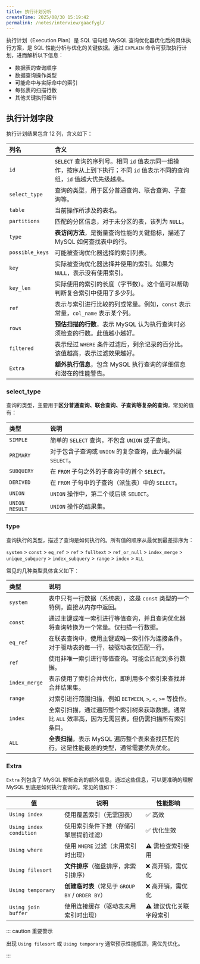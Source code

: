 ```yaml
---
title: 执行计划分析
createTime: 2025/08/30 15:19:42
permalink: /notes/interview/gaacfygl/
---
```

执行计划（Execution Plan）是 SQL 语句经 MySQL 查询优化器优化后的具体执行方案，是 SQL 性能分析与优化的关键依据。通过 `EXPLAIN` 命令可获取执行计划，进而解析以下信息：

- 数据表的查询顺序
- 数据查询操作类型
- 可能命中与实际命中的索引
- 每张表的扫描行数
- 其他关键执行细节

## 执行计划字段

执行计划结果包含 12 列，含义如下：

| 列名              | 含义                                                                         |
| :-------------- | :------------------------------------------------------------------------- |
| `id`            | `SELECT` 查询的序列号。相同 `id` 值表示同一组操作，按序从上到下执行；不同 `id` 值表示不同的查询组，`id` 值越大优先级越高。 |
| `select_type`   | 查询的类型，用于区分普通查询、联合查询、子查询等。                                                  |
| `table`         | 当前操作所涉及的表名。                                                                |
| `partitions`    | 匹配的分区信息，对于未分区的表，该列为 `NULL`。                                                |
| `type`          | **表访问方法**，是衡量查询性能的关键指标，描述了 MySQL 如何查找表中的行。                                 |
| `possible_keys` | 可能被查询优化器选择的索引列表。                                                           |
| `key`           | 实际被查询优化器选择并使用的索引。如果为 `NULL`，表示没有使用索引。                                      |
| `key_len`       | 实际使用的索引的长度（字节数）。这个值可以帮助判断复合索引中使用了多少列。                                      |
| `ref`           | 表示与索引进行比较的列或常量。例如，`const` 表示常量，`col_name` 表示某个列。                           |
| `rows`          | **预估扫描的行数**，表示 MySQL 认为执行查询时必须检查的行数。此值越小越好。                                |
| `filtered`      | 表示经过 `WHERE` 条件过滤后，剩余记录的百分比。该值越高，表示过滤效果越好。                                 |
| `Extra`         | **额外执行信息**，包含 MySQL 执行查询的详细信息和潜在的性能警告。                                     |

### select_type

查询的类型，主要用于**区分普通查询、联合查询、子查询等复杂的查询**，常见的值有：

| 类型             | 说明                                     |
| :------------- | :------------------------------------- |
| `SIMPLE`       | 简单的 `SELECT` 查询，不包含 `UNION` 或子查询。      |
| `PRIMARY`      | 对于包含子查询或 `UNION` 的复杂查询，此为最外层 `SELECT`。 |
| `SUBQUERY`     | 在 `FROM` 子句之外的子查询中的首个 `SELECT`。        |
| `DERIVED`      | 在 `FROM` 子句中的子查询（派生表）中的 `SELECT`。      |
| `UNION`        | `UNION` 操作中，第二个或后续 `SELECT`。           |
| `UNION RESULT` | `UNION` 操作的结果集。                        |

### type

查询执行的类型，描述了查询是如何执行的。所有值的顺序从最优到最差排序为：

`system` > `const` > `eq_ref` > `ref` > `fulltext` > `ref_or_null` > `index_merge` > `unique_subquery` > `index_subquery` > `range` > `index` > `ALL`

常见的几种类型具体含义如下：

| 类型            | 说明                                                     |
| :------------ | :----------------------------------------------------- |
| `system`      | 表中只有一行数据（系统表），这是 `const` 类型的一个特例，直接从内存中返回。             |
| `const`       | 通过主键或唯一索引进行等值查询，并且查询优化器将查询转换为一个常量。仅扫描一行数据。             |
| `eq_ref`      | 在联表查询中，使用主键或唯一索引作为连接条件。对于驱动表的每一行，被驱动表仅匹配一行。            |
| `ref`         | 使用非唯一索引进行等值查询。可能会匹配到多行数据。                              |
| `index_merge` | 表示使用了索引合并优化，即利用多个索引来查找并合并结果集。                          |
| `range`       | 对索引进行范围扫描，例如 `BETWEEN`, `>`, `<`, `>=` 等操作。            |
| `index`       | 全索引扫描，通过遍历整个索引树来获取数据。通常比 `ALL` 效率高，因为无需回表，但仍需扫描所有索引条目。 |
| `ALL`         | **全表扫描**，表示 MySQL 遍历整个表来查找匹配的行。这是性能最差的类型，通常需要优先优化。     |

### Extra

`Extra` 列包含了 MySQL 解析查询的额外信息，通过这些信息，可以更准确的理解 MySQL 到底是如何执行查询的。常见的值如下：

| 值                       | 说明                                     | 性能影响          |
| ----------------------- | -------------------------------------- | ------------- |
| `Using index`           | 使用覆盖索引（无需回表）                           | ✅ 高效          |
| `Using index condition` | 使用索引条件下推（存储引擎层提前过滤）                    | ✅ 优化生效        |
| `Using where`           | 使用 `WHERE` 过滤（未用索引时出现）                 | ⚠️ 需检查索引使用    |
| `Using filesort`        | **文件排序**（磁盘排序，非索引排序）                   | ❌ 高开销，需优化     |
| `Using temporary`       | **创建临时表**（常见于 `GROUP BY` / `ORDER BY`） | ❌ 高开销，需优化     |
| `Using join buffer`     | 使用连接缓存（驱动表未用索引时出现）                     | ⚠️ 建议优化关联字段索引 |

::: caution 重要警示

出现 `Using filesort` 或 `Using temporary` 通常预示性能瓶颈，需优先优化。

:::

